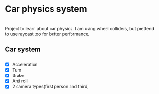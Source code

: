 # **Car physics system** <h1>

Project to learn about car physics. I am using wheel colliders, but prettend to use raycast too for better performance.

## **Car system** <h2>
- [x] Acceleration
- [X] Turn
- [X] Brake
- [X] Anti roll
- [X] 2 camera types(first person and third)
